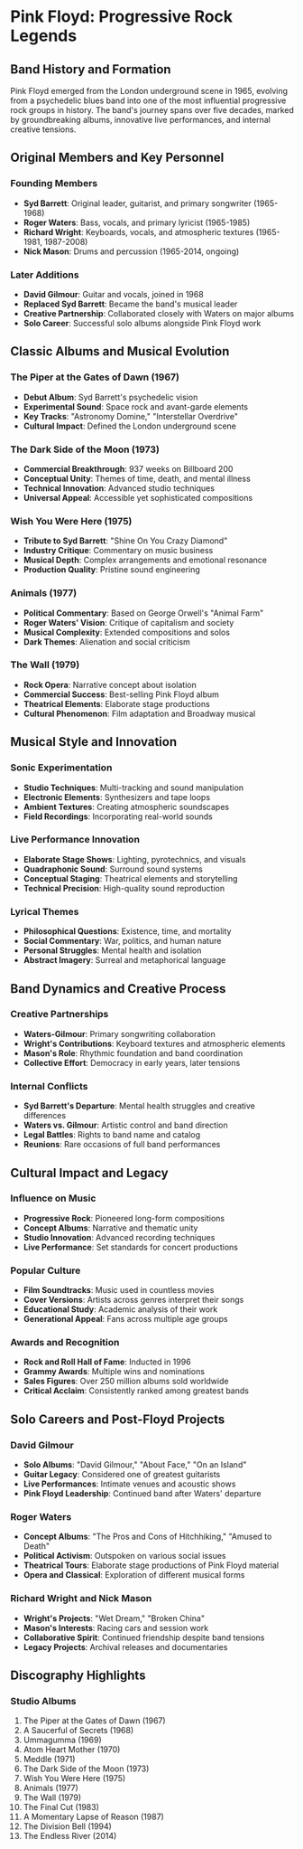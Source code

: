 # Pink Floyd: Progressive Rock Legends

## Band History and Formation

Pink Floyd emerged from the London underground scene in 1965, evolving from a psychedelic blues band into one of the most influential progressive rock groups in history. The band's journey spans over five decades, marked by groundbreaking albums, innovative live performances, and internal creative tensions.

## Original Members and Key Personnel

### Founding Members
- **Syd Barrett**: Original leader, guitarist, and primary songwriter (1965-1968)
- **Roger Waters**: Bass, vocals, and primary lyricist (1965-1985)
- **Richard Wright**: Keyboards, vocals, and atmospheric textures (1965-1981, 1987-2008)
- **Nick Mason**: Drums and percussion (1965-2014, ongoing)

### Later Additions
- **David Gilmour**: Guitar and vocals, joined in 1968
- **Replaced Syd Barrett**: Became the band's musical leader
- **Creative Partnership**: Collaborated closely with Waters on major albums
- **Solo Career**: Successful solo albums alongside Pink Floyd work

## Classic Albums and Musical Evolution

### The Piper at the Gates of Dawn (1967)
- **Debut Album**: Syd Barrett's psychedelic vision
- **Experimental Sound**: Space rock and avant-garde elements
- **Key Tracks**: "Astronomy Domine," "Interstellar Overdrive"
- **Cultural Impact**: Defined the London underground scene

### The Dark Side of the Moon (1973)
- **Commercial Breakthrough**: 937 weeks on Billboard 200
- **Conceptual Unity**: Themes of time, death, and mental illness
- **Technical Innovation**: Advanced studio techniques
- **Universal Appeal**: Accessible yet sophisticated compositions

### Wish You Were Here (1975)
- **Tribute to Syd Barrett**: "Shine On You Crazy Diamond"
- **Industry Critique**: Commentary on music business
- **Musical Depth**: Complex arrangements and emotional resonance
- **Production Quality**: Pristine sound engineering

### Animals (1977)
- **Political Commentary**: Based on George Orwell's "Animal Farm"
- **Roger Waters' Vision**: Critique of capitalism and society
- **Musical Complexity**: Extended compositions and solos
- **Dark Themes**: Alienation and social criticism

### The Wall (1979)
- **Rock Opera**: Narrative concept about isolation
- **Commercial Success**: Best-selling Pink Floyd album
- **Theatrical Elements**: Elaborate stage productions
- **Cultural Phenomenon**: Film adaptation and Broadway musical

## Musical Style and Innovation

### Sonic Experimentation
- **Studio Techniques**: Multi-tracking and sound manipulation
- **Electronic Elements**: Synthesizers and tape loops
- **Ambient Textures**: Creating atmospheric soundscapes
- **Field Recordings**: Incorporating real-world sounds

### Live Performance Innovation
- **Elaborate Stage Shows**: Lighting, pyrotechnics, and visuals
- **Quadraphonic Sound**: Surround sound systems
- **Conceptual Staging**: Theatrical elements and storytelling
- **Technical Precision**: High-quality sound reproduction

### Lyrical Themes
- **Philosophical Questions**: Existence, time, and mortality
- **Social Commentary**: War, politics, and human nature
- **Personal Struggles**: Mental health and isolation
- **Abstract Imagery**: Surreal and metaphorical language

## Band Dynamics and Creative Process

### Creative Partnerships
- **Waters-Gilmour**: Primary songwriting collaboration
- **Wright's Contributions**: Keyboard textures and atmospheric elements
- **Mason's Role**: Rhythmic foundation and band coordination
- **Collective Effort**: Democracy in early years, later tensions

### Internal Conflicts
- **Syd Barrett's Departure**: Mental health struggles and creative differences
- **Waters vs. Gilmour**: Artistic control and band direction
- **Legal Battles**: Rights to band name and catalog
- **Reunions**: Rare occasions of full band performances

## Cultural Impact and Legacy

### Influence on Music
- **Progressive Rock**: Pioneered long-form compositions
- **Concept Albums**: Narrative and thematic unity
- **Studio Innovation**: Advanced recording techniques
- **Live Performance**: Set standards for concert productions

### Popular Culture
- **Film Soundtracks**: Music used in countless movies
- **Cover Versions**: Artists across genres interpret their songs
- **Educational Study**: Academic analysis of their work
- **Generational Appeal**: Fans across multiple age groups

### Awards and Recognition
- **Rock and Roll Hall of Fame**: Inducted in 1996
- **Grammy Awards**: Multiple wins and nominations
- **Sales Figures**: Over 250 million albums sold worldwide
- **Critical Acclaim**: Consistently ranked among greatest bands

## Solo Careers and Post-Floyd Projects

### David Gilmour
- **Solo Albums**: "David Gilmour," "About Face," "On an Island"
- **Guitar Legacy**: Considered one of greatest guitarists
- **Live Performances**: Intimate venues and acoustic shows
- **Pink Floyd Leadership**: Continued band after Waters' departure

### Roger Waters
- **Concept Albums**: "The Pros and Cons of Hitchhiking," "Amused to Death"
- **Political Activism**: Outspoken on various social issues
- **Theatrical Tours**: Elaborate stage productions of Pink Floyd material
- **Opera and Classical**: Exploration of different musical forms

### Richard Wright and Nick Mason
- **Wright's Projects**: "Wet Dream," "Broken China"
- **Mason's Interests**: Racing cars and session work
- **Collaborative Spirit**: Continued friendship despite band tensions
- **Legacy Projects**: Archival releases and documentaries

## Discography Highlights

### Studio Albums
1. The Piper at the Gates of Dawn (1967)
2. A Saucerful of Secrets (1968)
3. Ummagumma (1969)
4. Atom Heart Mother (1970)
5. Meddle (1971)
6. The Dark Side of the Moon (1973)
7. Wish You Were Here (1975)
8. Animals (1977)
9. The Wall (1979)
10. The Final Cut (1983)
11. A Momentary Lapse of Reason (1987)
12. The Division Bell (1994)
13. The Endless River (2014)